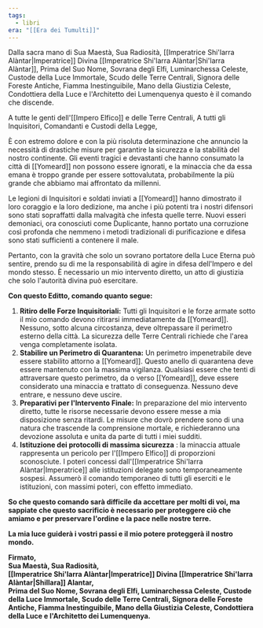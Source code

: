 ```yaml
---
tags:
  - libri
era: "[[Era dei Tumulti]]"
---
```

Dalla sacra mano di Sua Maestà, Sua Radiosità, [[Imperatrice Shi'larra Alàntar|Imperatrice]] Divina [[Imperatrice Shi'larra Alàntar|Shi'larra Alàntar]], Prima del Suo Nome, Sovrana degli Elfi, Luminarchessa Celeste, Custode della Luce Immortale, Scudo delle Terre Centrali, Signora delle Foreste Antiche, Fiamma Inestinguibile, Mano della Giustizia Celeste, Condottiera della Luce e l'Architetto dei Lumenquenya questo è il comando che discende.

A tutte le genti dell'[[Impero Elfico]] e delle Terre Centrali,
A tutti gli Inquisitori, Comandanti e Custodi della Legge,

È con estremo dolore e con la più risoluta determinazione che annuncio la necessità di drastiche misure per garantire la sicurezza e la stabilità del nostro continente. Gli eventi tragici e devastanti che hanno consumato la città di [[Yomeard]] non possono essere ignorati, e la minaccia che da essa emana è troppo grande per essere sottovalutata, probabilmente la più grande che abbiamo mai affrontato da millenni.

Le legioni di Inquisitori e soldati inviati a [[Yomeard]] hanno dimostrato il loro coraggio e la loro dedizione, ma anche i più potenti tra i nostri difensori sono stati sopraffatti dalla malvagità che infesta quelle terre. Nuovi esseri demoniaci, ora conosciuti come Duplicante, hanno portato una corruzione così profonda che nemmeno i metodi tradizionali di purificazione e difesa sono stati sufficienti a contenere il male.

Pertanto, con la gravità che solo un sovrano portatore della Luce Eterna può sentire, prendo su di me la responsabilità di agire in difesa dell'Impero e del mondo stesso. È necessario un mio intervento diretto, un atto di giustizia che solo l'autorità divina può esercitare.

**Con questo Editto, comando quanto segue:**

1. **Ritiro delle Forze Inquisitoriali:** Tutti gli Inquisitori e le forze armate sotto il mio comando devono ritirarsi immediatamente da [[Yomeard]]. Nessuno, sotto alcuna circostanza, deve oltrepassare il perimetro esterno della città. La sicurezza delle Terre Centrali richiede che l'area venga completamente isolata.
2. **Stabilire un Perimetro di Quarantena:** Un perimetro impenetrabile deve essere stabilito attorno a [[Yomeard]]. Questo anello di quarantena deve essere mantenuto con la massima vigilanza. Qualsiasi essere che tenti di attraversare questo perimetro, da o verso [[Yomeard]], deve essere considerato una minaccia e trattato di conseguenza. Nessuno deve entrare, e nessuno deve uscire.
3. **Preparativi per l'Intervento Finale:** In preparazione del mio intervento diretto, tutte le risorse necessarie devono essere messe a mia disposizione senza ritardi. Le misure che dovrò prendere sono di una natura che trascende la comprensione mortale, e richiederanno una devozione assoluta e unita da parte di tutti i miei sudditi.
4. **Istituzione dei protocolli di massima sicurezza** : la minaccia attuale rappresenta un pericolo per l'[[Impero Elfico]] di proporzioni sconosciute. I poteri concessi dall'[[Imperatrice Shi'larra Alàntar|Imperatrice]] alle istituzioni delegate sono temporaneamente sospesi. Assumerò il comando temporaneo di tutti gli eserciti e le istituzioni, con massimi poteri, con effetto immediato.

**So che questo comando sarà difficile da accettare per molti di voi, ma sappiate che questo sacrificio è necessario per proteggere ciò che amiamo e per preservare l'ordine e la pace nelle nostre terre.**

**La mia luce guiderà i vostri passi e il mio potere proteggerà il nostro mondo.**

**Firmato,**  
**Sua Maestà, Sua Radiosità,  
[[Imperatrice Shi'larra Alàntar|Imperatrice]] Divina [[Imperatrice Shi'larra Alàntar|Shillara]] Alantar,  
Prima del Suo Nome, Sovrana degli Elfi, Luminarchessa Celeste, Custode della Luce Immortale, Scudo delle Terre Centrali, Signora delle Foreste Antiche, Fiamma Inestinguibile, Mano della Giustizia Celeste, Condottiera della Luce e l'Architetto dei Lumenquenya.**
